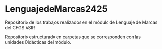 # LenguajedeMarcas2425
Repositorio de los trabajos realizados en el módulo de Lenguaje de Marcas del CFGS ASIR

Repositorio estructurado en carpetas que se corresponden con las unidades Didácticas del módulo.
